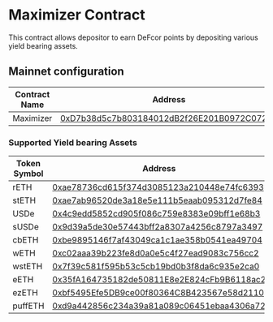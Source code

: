 # Maximizer Contract
This contract allows depositor to earn DeFcor points by depositing various yield bearing assets. 

## Mainnet configuration

|Contract Name | Address  |
|--------------|-----------|
| Maximizer   | [0xD7b38d5c7b803184012dB2f26E201B0972C07202](https://etherscan.io/address/0xd7b38d5c7b803184012db2f26e201b0972c07202) |


### Supported Yield bearing Assets

|Token Symbol  | Address  |
|---|---|
| rETH   | [0xae78736cd615f374d3085123a210448e74fc6393](https://etherscan.io/address/0xae78736cd615f374d3085123a210448e74fc6393) |
| stETH   | [0xae7ab96520de3a18e5e111b5eaab095312d7fe84](https://etherscan.io/address/0xae7ab96520de3a18e5e111b5eaab095312d7fe84) |
| USDe   | [0x4c9edd5852cd905f086c759e8383e09bff1e68b3](https://etherscan.io/address/0x4c9edd5852cd905f086c759e8383e09bff1e68b3) |
| sUSDe   | [0x9d39a5de30e57443bff2a8307a4256c8797a3497](https://etherscan.io/address/0x9d39a5de30e57443bff2a8307a4256c8797a3497) |
| cbETH   | [0xbe9895146f7af43049ca1c1ae358b0541ea49704](https://etherscan.io/address/0xbe9895146f7af43049ca1c1ae358b0541ea49704) |
| wETH   | [0xc02aaa39b223fe8d0a0e5c4f27ead9083c756cc2](https://etherscan.io/address/0xc02aaa39b223fe8d0a0e5c4f27ead9083c756cc2) |
| wstETH   | [0x7f39c581f595b53c5cb19bd0b3f8da6c935e2ca0](https://etherscan.io/address/0x7f39c581f595b53c5cb19bd0b3f8da6c935e2ca0) |
| eETH   | [0x35fA164735182de50811E8e2E824cFb9B6118ac2](https://etherscan.io/address/0x35fA164735182de50811E8e2E824cFb9B6118ac2) |
| ezETH   | [0xbf5495Efe5DB9ce00f80364C8B423567e58d2110](https://etherscan.io/address/0xbf5495Efe5DB9ce00f80364C8B423567e58d2110) |
| puffETH   | [0xd9a442856c234a39a81a089c06451ebaa4306a72](https://etherscan.io/address/0xd9a442856c234a39a81a089c06451ebaa4306a72) |
